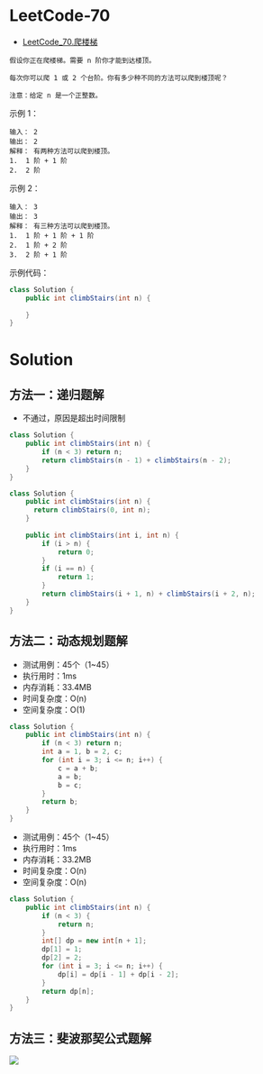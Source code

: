 # LeetCode-70

- [LeetCode_70.爬楼梯](https://leetcode-cn.com/problems/climbing-stairs/)

```
假设你正在爬楼梯。需要 n 阶你才能到达楼顶。

每次你可以爬 1 或 2 个台阶。你有多少种不同的方法可以爬到楼顶呢？

注意：给定 n 是一个正整数。
```

示例 1：

```
输入： 2
输出： 2
解释： 有两种方法可以爬到楼顶。
1.  1 阶 + 1 阶
2.  2 阶
```

示例 2：

```
输入： 3
输出： 3
解释： 有三种方法可以爬到楼顶。
1.  1 阶 + 1 阶 + 1 阶
2.  1 阶 + 2 阶
3.  2 阶 + 1 阶
```

示例代码：

```java
class Solution {
    public int climbStairs(int n) {
        
    }
}
```

# Solution

## 方法一：递归题解

- 不通过，原因是超出时间限制

```java
class Solution {
    public int climbStairs(int n) {
        if (n < 3) return n;
        return climbStairs(n - 1) + climbStairs(n - 2);
    }
}
```

```java
class Solution {
    public int climbStairs(int n) {
      return climbStairs(0, int n);
    }
    
    public int climbStairs(int i, int n) {
        if (i > n) {
            return 0;
        }
        if (i == n) {
            return 1;
        }
        return climbStairs(i + 1, n) + climbStairs(i + 2, n);
    }
}
```

## 方法二：动态规划题解

- 测试用例：45个（1~45）
- 执行用时：1ms
- 内存消耗：33.4MB
- 时间复杂度：O(n)
- 空间复杂度：O(1)

```java
class Solution {
    public int climbStairs(int n) {
        if (n < 3) return n;
        int a = 1, b = 2, c;
        for (int i = 3; i <= n; i++) {
            c = a + b;
            a = b;
            b = c;
        }
        return b;
    }
}
```

- 测试用例：45个（1~45）
- 执行用时：1ms
- 内存消耗：33.2MB
- 时间复杂度：O(n)
- 空间复杂度：O(n)

```java
class Solution {
    public int climbStairs(int n) {
        if (n < 3) {
            return n;
        }
        int[] dp = new int[n + 1];
        dp[1] = 1;
        dp[2] = 2;
        for (int i = 3; i <= n; i++) {
            dp[i] = dp[i - 1] + dp[i - 2];
        }
        return dp[n];
    }
}
```

## 方法三：斐波那契公式题解

![](https://gss0.baidu.com/-Po3dSag_xI4khGko9WTAnF6hhy/zhidao/wh%3D600%2C800/sign=2c04bf8f174c510fae91ea1c50690915/b21bb051f81986189d3a8ec347ed2e738bd4e67c.jpg)

